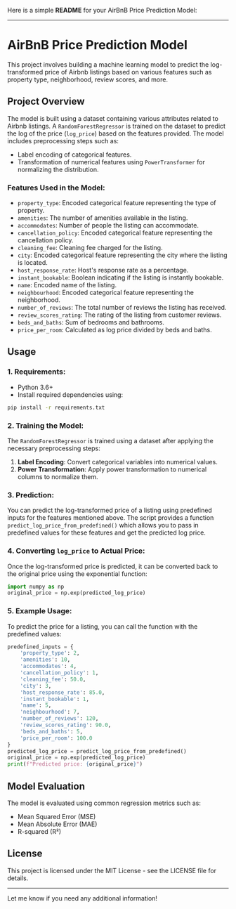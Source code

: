 Here is a simple **README** for your AirBnB Price Prediction Model:

---

# AirBnB Price Prediction Model

This project involves building a machine learning model to predict the log-transformed price of Airbnb listings based on various features such as property type, neighborhood, review scores, and more.

## Project Overview
The model is built using a dataset containing various attributes related to Airbnb listings. A `RandomForestRegressor` is trained on the dataset to predict the log of the price (`log_price`) based on the features provided. The model includes preprocessing steps such as:
- Label encoding of categorical features.
- Transformation of numerical features using `PowerTransformer` for normalizing the distribution.

### Features Used in the Model:
- `property_type`: Encoded categorical feature representing the type of property.
- `amenities`: The number of amenities available in the listing.
- `accommodates`: Number of people the listing can accommodate.
- `cancellation_policy`: Encoded categorical feature representing the cancellation policy.
- `cleaning_fee`: Cleaning fee charged for the listing.
- `city`: Encoded categorical feature representing the city where the listing is located.
- `host_response_rate`: Host's response rate as a percentage.
- `instant_bookable`: Boolean indicating if the listing is instantly bookable.
- `name`: Encoded name of the listing.
- `neighbourhood`: Encoded categorical feature representing the neighborhood.
- `number_of_reviews`: The total number of reviews the listing has received.
- `review_scores_rating`: The rating of the listing from customer reviews.
- `beds_and_baths`: Sum of bedrooms and bathrooms.
- `price_per_room`: Calculated as log price divided by beds and baths.

## Usage

### 1. Requirements:
- Python 3.6+
- Install required dependencies using:
```bash
pip install -r requirements.txt
```

### 2. Training the Model:
The `RandomForestRegressor` is trained using a dataset after applying the necessary preprocessing steps:
1. **Label Encoding**: Convert categorical variables into numerical values.
2. **Power Transformation**: Apply power transformation to numerical columns to normalize them.

### 3. Prediction:
You can predict the log-transformed price of a listing using predefined inputs for the features mentioned above. The script provides a function `predict_log_price_from_predefined()` which allows you to pass in predefined values for these features and get the predicted log price.

### 4. Converting `log_price` to Actual Price:
Once the log-transformed price is predicted, it can be converted back to the original price using the exponential function:
```python
import numpy as np
original_price = np.exp(predicted_log_price)
```

### 5. Example Usage:
To predict the price for a listing, you can call the function with the predefined values:
```python
predefined_inputs = {
    'property_type': 2,
    'amenities': 10,
    'accommodates': 4,
    'cancellation_policy': 1,
    'cleaning_fee': 50.0,
    'city': 3,
    'host_response_rate': 85.0,
    'instant_bookable': 1,
    'name': 5,
    'neighbourhood': 7,
    'number_of_reviews': 120,
    'review_scores_rating': 90.0,
    'beds_and_baths': 5,
    'price_per_room': 100.0
}
predicted_log_price = predict_log_price_from_predefined()
original_price = np.exp(predicted_log_price)
print(f"Predicted price: {original_price}")
```

## Model Evaluation
The model is evaluated using common regression metrics such as:
- Mean Squared Error (MSE)
- Mean Absolute Error (MAE)
- R-squared (R²)

## License
This project is licensed under the MIT License - see the LICENSE file for details.

---

Let me know if you need any additional information!
